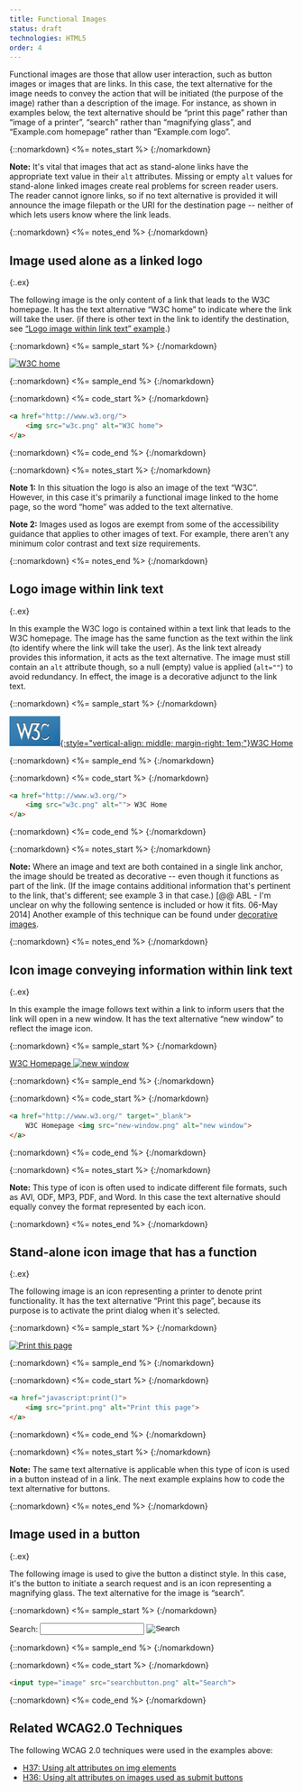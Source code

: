 ```yaml
---
title: Functional Images
status: draft
technologies: HTML5
order: 4
---
```


Functional images are those that allow user interaction, such as button images or images that are links. In this case, the text alternative for the image needs to convey the action that will be initiated (the purpose of the image) rather than a description of the image. For instance, as shown in examples below, the text alternative should be “print this page” rather than “image of a printer”, “search” rather than “magnifying glass”, and “Example.com homepage” rather than “Example.com logo”.

{::nomarkdown}
<%= notes_start %>
{:/nomarkdown}

**Note:** It's vital that images that act as stand-alone links have the
appropriate text value in their `alt` attributes. Missing or empty
`alt` values for stand-alone linked images create real problems for
screen reader users. The reader cannot ignore links, so if no text
alternative is provided it will announce the image filepath or the URI
for the destination page -- neither of which lets users know where the
link leads.

{::nomarkdown}
<%= notes_end %>
{:/nomarkdown}

## Image used alone as a linked logo
{:.ex}

The following image is the only content of a link that leads to the W3C
homepage. It has the text alternative “W3C home” to indicate where the
link will take the user. (if there is other text in the
link to identify the destination, see [“Logo image within link text” example](#logo-image-within-link-text).)

{::nomarkdown}
<%= sample_start %>
{:/nomarkdown}

[![W3C home](w3c.png)](http://www.w3.org/)

{::nomarkdown}
<%= sample_end %>
{:/nomarkdown}

{::nomarkdown}
<%= code_start %>
{:/nomarkdown}

~~~ html
<a href="http://www.w3.org/">
	<img src="w3c.png" alt="W3C home">
</a>
~~~

{::nomarkdown}
<%= code_end %>
{:/nomarkdown}

{::nomarkdown}
<%= notes_start %>
{:/nomarkdown}

**Note 1:** In this situation the logo is also an image of the text
“W3C”. However, in this case it's primarily a functional image linked to the
home page, so the word “home” was added to the text alternative.

**Note 2:** Images used as logos are exempt from some of the
accessibility guidance that applies to other images of text. For
example, there aren't any minimum color contrast and text size requirements.

{::nomarkdown}
<%= notes_end %>
{:/nomarkdown}

## Logo image within link text
{:.ex}

In this example the W3C logo is contained within a text link that leads
to the W3C homepage. The image has the same function as the text within
the link (to identify where the link will take the user). As the link
text already provides this information, it acts as the text alternative.
The image must still contain an `alt` attribute though, so a null
(empty) value is applied (`alt=""`) to avoid redundancy.
In effect, the image is a decorative adjunct to the link text.

{::nomarkdown}
<%= sample_start %>
{:/nomarkdown}

[![](../img/w3c.png){:style="vertical-align: middle; margin-right: 1em;"}W3C Home](http://www.w3.org/)

{::nomarkdown}
<%= sample_end %>
{:/nomarkdown}

{::nomarkdown}
<%= code_start %>
{:/nomarkdown}

~~~ html
<a href="http://www.w3.org/">
	<img src="w3c.png" alt=""> W3C Home
</a>
~~~

{::nomarkdown}
<%= code_end %>
{:/nomarkdown}

{::nomarkdown}
<%= notes_start %>
{:/nomarkdown}

**Note:** Where an image and text are both contained in a single link
anchor, the image should be treated as decorative -- even though it functions
as part of the link.  (If the image contains additional information that's
pertinent to the link, that's different; see example 3 in that case.) [@@ ABL - I'm unclear on why the following sentence is included or how it fits. 06-May 2014] Another example of this technique
can be found under [decorative images](../decorative/).

{::nomarkdown}
<%= notes_end %>
{:/nomarkdown}

## Icon image conveying information within link text
{:.ex}

In this example the image follows text within a link to inform users
that the link will open in a new window. It has the text alternative
“new window” to reflect the image icon.

{::nomarkdown}
<%= sample_start %>
{:/nomarkdown}

[W3C Homepage ![new window](new-window.png)](http://www.w3.org/)

{::nomarkdown}
<%= sample_end %>
{:/nomarkdown}

{::nomarkdown}
<%= code_start %>
{:/nomarkdown}

~~~ html
<a href="http://www.w3.org/" target="_blank">
	W3C Homepage <img src="new-window.png" alt="new window">
</a>
~~~

{::nomarkdown}
<%= code_end %>
{:/nomarkdown}

{::nomarkdown}
<%= notes_start %>
{:/nomarkdown}

**Note:** This type of icon is often used to indicate different file formats, such as AVI, ODF, MP3, PDF, and Word. In this case the text alternative should equally convey the format represented by each icon.

{::nomarkdown}
<%= notes_end %>
{:/nomarkdown}

## Stand-alone icon image that has a function
{:.ex}

The following image is an icon representing a printer to denote print functionality. It has the text alternative “Print this page”, because its purpose is to activate the print dialog when it's selected.

{::nomarkdown}
<%= sample_start %>
{:/nomarkdown}

[![Print this page](print.png)](javascript:print())

{::nomarkdown}
<%= sample_end %>
{:/nomarkdown}

{::nomarkdown}
<%= code_start %>
{:/nomarkdown}

~~~ html
<a href="javascript:print()">
	<img src="print.png" alt="Print this page">
</a>
~~~

{::nomarkdown}
<%= code_end %>
{:/nomarkdown}

{::nomarkdown}
<%= notes_start %>
{:/nomarkdown}

**Note:** The same text alternative is applicable when this type of icon is used in a button instead of in a link. The next example explains how to code the text alternative for buttons.

{::nomarkdown}
<%= notes_end %>
{:/nomarkdown}

## Image used in a button
{:.ex}

The following image is used to give the button a distinct style. In this
case, it's the button to initiate a search request and is an icon
representing a magnifying glass. The text alternative for the image is
“search”.

{::nomarkdown}
<%= sample_start %>
{:/nomarkdown}

<form action="#" method="post">
  <p>
    <label for="search" style="vertical-align: middle; display:inline-block;">Search:</label>
    <input name="search" id="search" type="text" style="vertical-align: middle; display:inline-block;">
    <input name="submit" src="../../img/searchbutton.png" alt="Search" type="image" style="vertical-align: middle; display:inline-block;">
  </p>
</form>

{::nomarkdown}
<%= sample_end %>
{:/nomarkdown}

{::nomarkdown}
<%= code_start %>
{:/nomarkdown}

~~~ html
<input type="image" src="searchbutton.png" alt="Search">
~~~

{::nomarkdown}
<%= code_end %>
{:/nomarkdown}

## Related WCAG2.0 Techniques

The following WCAG 2.0 techniques were used in the examples above:

-   [H37: Using alt attributes on img elements](http://www.w3.org/TR/2012/NOTE-WCAG20-TECHS-20120103/H37.html)
-   [H36: Using alt attributes on images used as submit buttons](http://www.w3.org/TR/2012/NOTE-WCAG20-TECHS-20120103/H36.html)

